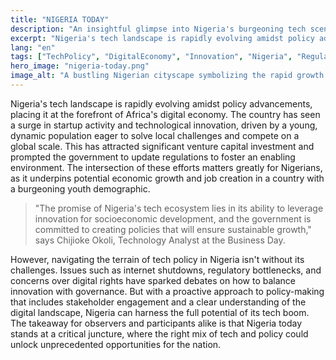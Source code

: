 ```yaml
---
title: "NIGERIA TODAY"
description: "An insightful glimpse into Nigeria's burgeoning tech scene and its policy implications."
excerpt: "Nigeria's tech landscape is rapidly evolving amidst policy advancements."
lang: "en"
tags: ["TechPolicy", "DigitalEconomy", "Innovation", "Nigeria", "Regulation"]
hero_image: "nigeria-today.png"
image_alt: "A bustling Nigerian cityscape symbolizing the rapid growth in tech and policy."
---
```


Nigeria's tech landscape is rapidly evolving amidst policy advancements, placing it at the forefront of Africa's digital economy. The country has seen a surge in startup activity and technological innovation, driven by a young, dynamic population eager to solve local challenges and compete on a global scale. This has attracted significant venture capital investment and prompted the government to update regulations to foster an enabling environment. The intersection of these efforts matters greatly for Nigerians, as it underpins potential economic growth and job creation in a country with a burgeoning youth demographic.

> "The promise of Nigeria's tech ecosystem lies in its ability to leverage innovation for socioeconomic development, and the government is committed to creating policies that will ensure sustainable growth," says Chijioke Okoli, Technology Analyst at the Business Day.

However, navigating the terrain of tech policy in Nigeria isn't without its challenges. Issues such as internet shutdowns, regulatory bottlenecks, and concerns over digital rights have sparked debates on how to balance innovation with governance. But with a proactive approach to policy-making that includes stakeholder engagement and a clear understanding of the digital landscape, Nigeria can harness the full potential of its tech boom. The takeaway for observers and participants alike is that Nigeria today stands at a critical juncture, where the right mix of tech and policy could unlock unprecedented opportunities for the nation.